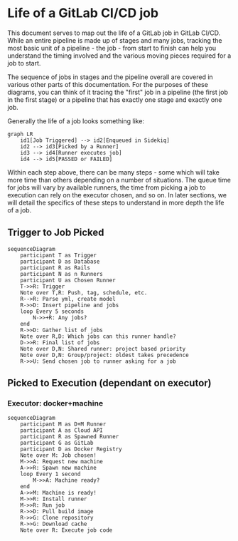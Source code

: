 # Life of a GitLab CI/CD job

This document serves to map out the life of a GitLab job in GitLab CI/CD.  While an entire pipeline is made up of stages and many jobs, tracking the most basic unit of a pipeline - the job - from start to finish can help you understand the timing involved and the various moving pieces required for a job to start.

The sequence of jobs in stages and the pipeline overall are covered in various other parts of this documentation.  For the purposes of these diagrams, you can think of it tracing the "first" job in a pipeline (the first job in the first stage) or a pipeline that has exactly one stage and exactly one job.

Generally the life of a job looks something like:

```mermaid
graph LR
    id1[Job Triggered] --> id2[Enqueued in Sidekiq] 
    id2 --> id3[Picked by a Runner] 
    id3 --> id4[Runner executes job] 
    id4 --> id5[PASSED or FAILED]
```

Within each step above, there can be many steps - some which will take more time than others depending on a number of situations. The queue time for jobs will vary by available runners, the time from picking a job to execution can rely on the executor chosen, and so on.  In later sections, we will detail the specifics of these steps to understand in more depth the life of a job. 

## Trigger to Job Picked

```mermaid
sequenceDiagram
    participant T as Trigger
    participant D as Database
    participant R as Rails
    participant N as n Runners
    participant U as Chosen Runner
    T->>R: Trigger 
    Note over T,R: Push, tag, schedule, etc.
    R-->R: Parse yml, create model
    R->>D: Insert pipeline and jobs
    loop Every 5 seconds 
        N->>+R: Any jobs?
    end
    R->>D: Gather list of jobs
    Note over R,D: Which jobs can this runner handle?
    D->>R: Final list of jobs
    Note over D,N: Shared runner: project based priority
    Note over D,N: Group/project: oldest takes precedence
    R->>U: Send chosen job to runner asking for a job
```

## Picked to Execution (dependant on executor)
### Executor: docker+machine

```mermaid
sequenceDiagram
    participant M as D+M Runner
    participant A as Cloud API
    participant R as Spawned Runner
    participant G as GitLab
    participant D as Docker Registry
    Note over M: Job chosen!
    M->>A: Request new machine
    A->>R: Spawn new machine
    loop Every 1 second
        M->>A: Machine ready?
    end
    A->>M: Machine is ready!
    M->>R: Install runner
    M->>R: Run job
    R->>D: Pull build image
    R->>G: Clone repository
    R->>G: Download cache
    Note over R: Execute job code
```
